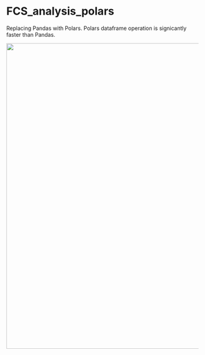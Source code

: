 # FCS_analysis_polars
Replacing Pandas with Polars. Polars dataframe operation is signicantly faster than Pandas.

<img src="images/fcs_rapids_polars.png" width="800"/>
